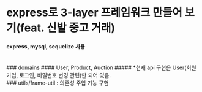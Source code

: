 # express로 3-layer 프레임워크 만들어 보기(feat. 신발 중고 거래)
#### express, mysql, sequelize 사용
<br />
### domains
#### User, Product, Auction
##### *현재 api 구현은 User(회원가입, 로그인, 비밀번호 변경 관련)만 되어 있음.
<br />
### utils/frame-util : 의존성 주입 기능 구현

